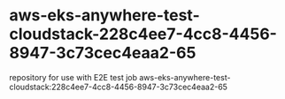 # aws-eks-anywhere-test-cloudstack-228c4ee7-4cc8-4456-8947-3c73cec4eaa2-65
repository for use with E2E test job aws-eks-anywhere-test-cloudstack:228c4ee7-4cc8-4456-8947-3c73cec4eaa2-65
